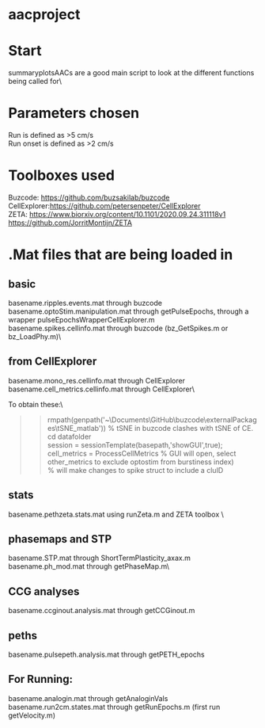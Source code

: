 # aacproject

# Start
summaryplotsAACs are a good main script to look at the different functions being called for\

# Parameters chosen
Run is defined as >5 cm/s\
Run onset is defined as >2 cm/s

# Toolboxes used
Buzcode: <a href="https://github.com/buzsakilab/buzcode">https://github.com/buzsakilab/buzcode</a>\
CellExplorer:<a href="https://github.com/petersenpeter/CellExplorer">https://github.com/petersenpeter/CellExplorer</a>\
ZETA: <a href="https://www.biorxiv.org/content/10.1101/2020.09.24.311118v1">https://www.biorxiv.org/content/10.1101/2020.09.24.311118v1</a>\
<a href="https://github.com/JorritMontijn/ZETA">https://github.com/JorritMontijn/ZETA</a>

# .Mat files that are being loaded in

## basic
basename.ripples.events.mat through buzcode\
basename.optoStim.manipulation.mat through getPulseEpochs, through a wrapper pulseEpochsWrapperCellExplorer.m\
basename.spikes.cellinfo.mat through buzcode (bz_GetSpikes.m or bz_LoadPhy.m)\

## from CellExplorer
basename.mono_res.cellinfo.mat through CellExplorer\
basename.cell_metrics.cellinfo.mat through CellExplorer\


To obtain these:\
>> rmpath(genpath('~\Documents\GitHub\buzcode\externalPackages\tSNE_matlab')) % tSNE in buzcode clashes with tSNE of CE. \
>> cd datafolder\
>> session = sessionTemplate(basepath,'showGUI',true);\
>> cell_metrics = ProcessCellMetrics % GUI will open, select other_metrics to exclude optostim from burstiness index) \
% will make changes to spike struct to include a cluID


## stats
basename.pethzeta.stats.mat using runZeta.m and ZETA toolbox \

## phasemaps and STP
basename.STP.mat through ShortTermPlasticity_axax.m\
basename.ph_mod.mat through getPhaseMap.m\

## CCG analyses
basename.ccginout.analysis.mat through getCCGinout.m

## peths
basename.pulsepeth.analysis.mat through getPETH_epochs

## For Running:
basename.analogin.mat through getAnaloginVals\
basename.run2cm.states.mat through getRunEpochs.m (first run getVelocity.m)

